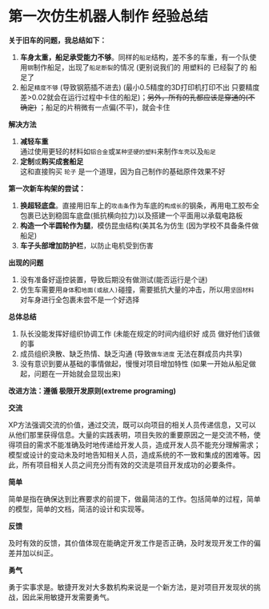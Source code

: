 # 第一次仿生机器人制作 经验总结

**关于旧车的问题，我总结如下：**

1. **车身太重，船足承受能力不够**。同样的`船足`结构，差不多的车重，有一个队使用`钢`制作船足，出现了`船足断裂`的情况 (更别说我们的 用塑料的 已经裂了的 船足了
2. 船足`精度不够` (导致钢筋插不进去) (最小0.5精度的3D打印机打印不出 只要精度差>0.02就会在运行过程中卡住的船足)；~~另外，所有的孔都应该是穿通的(不确定)~~ ；船足的片稍微有一点偏(不平)，就会卡住

**解决方法**

1. **减轻车重**\
   通过使用更轻的材料如`铝合金`或`某种坚硬的塑料`来制作`车壳`以及`船足`
2. **定制**或**购买成套船足**\
   这和直接购买 `轮子` 是一个道理，因为自己制作的基础原件效果不好

**第一次新车构架的尝试：**

1. **换超轻底盘**。直接用旧车上的`攻击条`作为车底的`构成长`的钢条，再用电工胶布全包裹已达到稳固车底盘(抵抗横向拉力)以及搭建一个平面用以承载电路板
2. **构造一个半圆轮作为腿**，模仿昆虫结构(美其名为仿生 (因为学校不具备条件做船足)
3. **车子头部增加防护栏**，以防止电机受到伤害

**出现的问题**

1. 没有准备好遥控装置，导致后期没有做测试(能否运行是个谜)
2. 仿生车需要用`身体`和`地面(或敌人)`碰撞，需要抵抗大量的冲击，所以用`坚固材料`对车身进行全包裹未尝不是一个好选择

**总体总结**

1. 队长没能发挥好组织协调工作 (未能在规定的时间内组织好 成员 做好他们该做的事
2. 成员组织涣散、缺乏热情、缺乏沟通 (导致`做车进度` 无法在群成员内共享)
3. 没有意识到要从基础的事情做起，慢慢对项目增加特性 (如果一开始从船足做起，问题在一开始就会显现出来)

**改进方法：遵循 极限开发原则(extreme programing)**

**交流**

XP方法强调交流的价值，通过交流，既可以向项目的相关人员传递信息，又可以从他们那里获得信息。大量的实践表明，项目失败的重要原因之一是交流不畅，使得项目的需求不能准确及时地传递给开发人员，造成开发人员不能充分理解需求；模型或设计的变动未及时地告知相关人员，造成系统的不一致和集成的困难等。因此，所有项目相关人员之间充分而有效的交流是项目开发成功的必要条件。

**简单**

简单是指在确保达到比赛要求的前提下，做最简洁的工作。包括简单的过程，简单的模型，简单的文档，简洁的设计和实现等。

**反馈**

及时有效的反馈，其价值体现在能确定开发工作是否正确，及时发现开发工作的偏差并加以纠正。

**勇气**

勇于实事求是。敏捷开发对大多数机构来说是一个新方法，是对项目开发现状的挑战，因此采用敏捷开发需要勇气。
